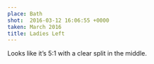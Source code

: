 ```yaml
---
place: Bath
shot:  2016-03-12 16:06:55 +0000
taken: March 2016
title: Ladies Left
---
```


Looks like it’s 5:1 with a clear split in the middle.
